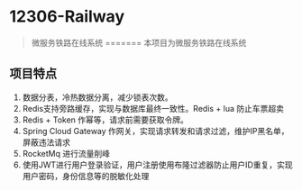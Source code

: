 # 12306-Railway
>微服务铁路在线系统
=======
>本项目为微服务铁路在线系统
## 项目特点
1. 数据分表，冷热数据分离，减少锁表次数。
2. Redis支持旁路缓存，实现与数据库最终一致性。Redis + lua 防止车票超卖
3. Redis + Token 作幂等，请求前需要获取令牌。
4. Spring Cloud Gateway 作网关，实现请求转发和请求过滤，维护IP黑名单，屏蔽违法请求
5. RocketMq 进行流量削峰
6. 使用JWT进行用户登录验证，用户注册使用布隆过滤器防止用户ID重复，实现用户密码，身份信息等的脱敏化处理
